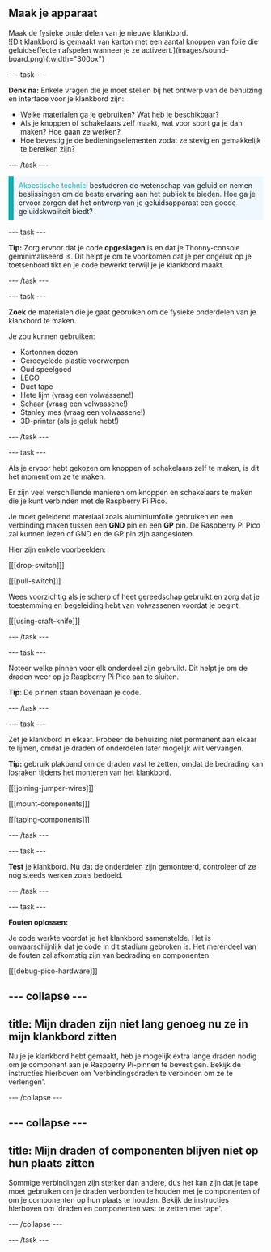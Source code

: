 ## Maak je apparaat

<div style="display: flex; flex-wrap: wrap">
<div style="flex-basis: 200px; flex-grow: 1; margin-right: 15px;">
Maak de fysieke onderdelen van je nieuwe klankbord.
</div>
<div>
![Dit klankbord is gemaakt van karton met een aantal knoppen van folie die geluidseffecten afspelen wanneer je ze activeert.](images/sound-board.png){:width="300px"}
</div>
</div>

--- task ---

**Denk na:** Enkele vragen die je moet stellen bij het ontwerp van de behuizing en interface voor je klankbord zijn:

+ Welke materialen ga je gebruiken? Wat heb je beschikbaar?
+ Als je knoppen of schakelaars zelf maakt, wat voor soort ga je dan maken? Hoe gaan ze werken?
+ Hoe bevestig je de bedieningselementen zodat ze stevig en gemakkelijk te bereiken zijn?

--- /task ---

<p style='border-left: solid; border-width:10px; border-color: #0faeb0; background-color: aliceblue; padding: 10px;'>
<span style="color: #0faeb0">Akoestische technici</span> bestuderen de wetenschap van geluid en nemen beslissingen om de beste ervaring aan het publiek te bieden. Hoe ga je ervoor zorgen dat het ontwerp van je geluidsapparaat een goede geluidskwaliteit biedt? 
</p>

--- task ---

**Tip:** Zorg ervoor dat je code **opgeslagen** is en dat je Thonny-console geminimaliseerd is. Dit helpt je om te voorkomen dat je per ongeluk op je toetsenbord tikt en je code bewerkt terwijl je je klankbord maakt.

--- /task ---

--- task ---

**Zoek** de materialen die je gaat gebruiken om de fysieke onderdelen van je klankbord te maken.

Je zou kunnen gebruiken:
+ Kartonnen dozen
+ Gerecyclede plastic voorwerpen
+ Oud speelgoed
+ LEGO
+ Duct tape
+ Hete lijm (vraag een volwassene!)
+ Schaar (vraag een volwassene!)
+ Stanley mes (vraag een volwassene!)
+ 3D-printer (als je geluk hebt!)

--- /task ---

--- task ---

Als je ervoor hebt gekozen om knoppen of schakelaars zelf te maken, is dit het moment om ze te maken.

Er zijn veel verschillende manieren om knoppen en schakelaars te maken die je kunt verbinden met de Raspberry Pi Pico.

Je moet geleidend materiaal zoals aluminiumfolie gebruiken en een verbinding maken tussen een **GND** pin en een **GP** pin. De Raspberry Pi Pico zal kunnen lezen of GND en de GP pin zijn aangesloten.

Hier zijn enkele voorbeelden:

[[[drop-switch]]]

[[[pull-switch]]]

Wees voorzichtig als je scherp of heet gereedschap gebruikt en zorg dat je toestemming en begeleiding hebt van volwassenen voordat je begint.

[[[using-craft-knife]]]

--- /task ---

--- task ---

Noteer welke pinnen voor elk onderdeel zijn gebruikt. Dit helpt je om de draden weer op je Raspberry Pi Pico aan te sluiten.

**Tip**: De pinnen staan bovenaan je code.

--- /task ---

--- task ---

Zet je klankbord in elkaar. Probeer de behuizing niet permanent aan elkaar te lijmen, omdat je draden of onderdelen later mogelijk wilt vervangen.

**Tip:** gebruik plakband om de draden vast te zetten, omdat de bedrading kan losraken tijdens het monteren van het klankbord.

[[[joining-jumper-wires]]]

[[[mount-components]]]

[[[taping-components]]]

--- /task ---

--- task ---

**Test** je klankbord. Nu dat de onderdelen zijn gemonteerd, controleer of ze nog steeds werken zoals bedoeld.

--- /task ---

--- task ---

**Fouten oplossen:**

Je code werkte voordat je het klankbord samenstelde. Het is onwaarschijnlijk dat je code in dit stadium gebroken is. Het merendeel van de fouten zal afkomstig zijn van bedrading en componenten.

[[[debug-pico-hardware]]]

--- collapse ---
---
title: Mijn draden zijn niet lang genoeg nu ze in mijn klankbord zitten
---

Nu je je klankbord hebt gemaakt, heb je mogelijk extra lange draden nodig om je component aan je Raspberry Pi-pinnen te bevestigen. Bekijk de instructies hierboven om 'verbindingsdraden te verbinden om ze te verlengen'.

--- /collapse ---

--- collapse ---
---
title: Mijn draden of componenten blijven niet op hun plaats zitten
---

Sommige verbindingen zijn sterker dan andere, dus het kan zijn dat je tape moet gebruiken om je draden verbonden te houden met je componenten of om je componenten op hun plaats te houden. Bekijk de instructies hierboven om 'draden en componenten vast te zetten met tape'.

--- /collapse ---

--- /task ---


